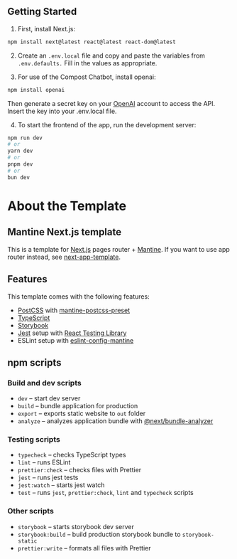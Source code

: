 ## Getting Started

1. First, install Next.js:

```bash
npm install next@latest react@latest react-dom@latest
```

2. Create an `.env.local` file and copy and paste the variables from `.env.defaults.` Fill in the values as appropriate.

3. For use of the Compost Chatbot, install openai:

```bash
npm install openai
```

Then generate a secret key on your [OpenAI](https://openai.com/api/) account to access the API. Insert the key into your .env.local file.

4. To start the frontend of the app, run the development server:

```bash
npm run dev
# or
yarn dev
# or
pnpm dev
# or
bun dev
```

# About the Template

## Mantine Next.js template

This is a template for [Next.js](https://nextjs.org/) pages router + [Mantine](https://mantine.dev/).
If you want to use app router instead, see [next-app-template](https://github.com/mantinedev/next-app-template).

## Features

This template comes with the following features:

- [PostCSS](https://postcss.org/) with [mantine-postcss-preset](https://mantine.dev/styles/postcss-preset)
- [TypeScript](https://www.typescriptlang.org/)
- [Storybook](https://storybook.js.org/)
- [Jest](https://jestjs.io/) setup with [React Testing Library](https://testing-library.com/docs/react-testing-library/intro)
- ESLint setup with [eslint-config-mantine](https://github.com/mantinedev/eslint-config-mantine)

## npm scripts

### Build and dev scripts

- `dev` – start dev server
- `build` – bundle application for production
- `export` – exports static website to `out` folder
- `analyze` – analyzes application bundle with [@next/bundle-analyzer](https://www.npmjs.com/package/@next/bundle-analyzer)

### Testing scripts

- `typecheck` – checks TypeScript types
- `lint` – runs ESLint
- `prettier:check` – checks files with Prettier
- `jest` – runs jest tests
- `jest:watch` – starts jest watch
- `test` – runs `jest`, `prettier:check`, `lint` and `typecheck` scripts

### Other scripts

- `storybook` – starts storybook dev server
- `storybook:build` – build production storybook bundle to `storybook-static`
- `prettier:write` – formats all files with Prettier
